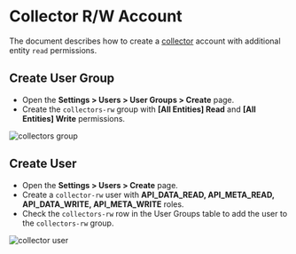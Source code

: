 # Collector R/W Account

The document describes how to create a [collector](collector-account.md) account with additional entity `read` permissions.

## Create User Group

* Open the **Settings > Users > User Groups > Create** page.
* Create the `collectors-rw` group with **[All Entities] Read** and **[All Entities] Write** permissions.

![collectors group](./images/collectors-rw-permissions.png)

## Create User

* Open the **Settings > Users > Create** page.
* Create a `collector-rw` user with **API_DATA_READ, API_META_READ, API_DATA_WRITE, API_META_WRITE** roles.
* Check the `collectors-rw` row in the User Groups table to add the user to the `collectors-rw` group.

![collector user](./images/collector-rw-roles.png)

